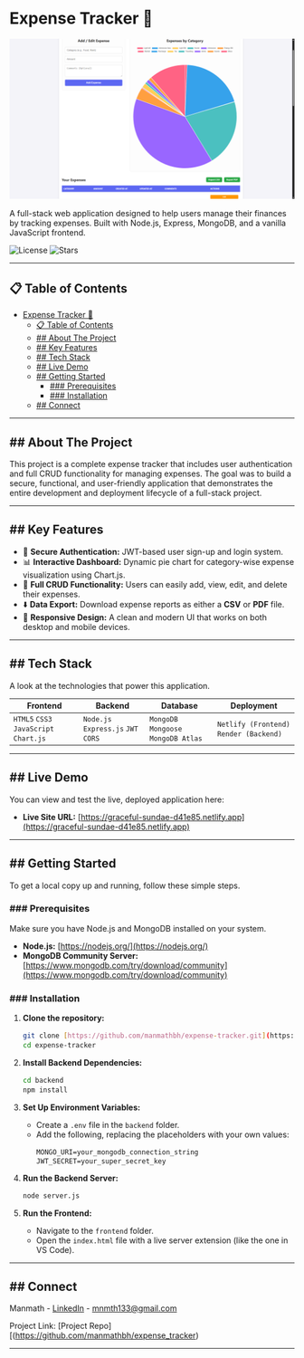 <!-- OM NAMAH SHIVAY -->

# Expense Tracker 💸

<div align="center">

![Project Banner](./assets/uiscreenshot.png)
</div>

A full-stack web application designed to help users manage their finances by tracking expenses. Built with Node.js, Express, MongoDB, and a vanilla JavaScript frontend.

![License](https://img.shields.io/badge/license-MIT-blue.svg)
![Stars](https://img.shields.io/github/stars/manmathbh/expense-tracker?style=social)

---

## 📋 Table of Contents

- [Expense Tracker 💸](#expense-tracker-)
  - [📋 Table of Contents](#-table-of-contents)
  - [## About The Project](#-about-the-project)
  - [## Key Features](#-key-features)
  - [## Tech Stack](#-tech-stack)
  - [## Live Demo](#-live-demo)
  - [## Getting Started](#-getting-started)
    - [### Prerequisites](#-prerequisites)
    - [### Installation](#-installation)
  - [## Connect](#-connect)

---

## ## About The Project

This project is a complete expense tracker that includes user authentication and full CRUD functionality for managing expenses. The goal was to build a secure, functional, and user-friendly application that demonstrates the entire development and deployment lifecycle of a full-stack project.

---

## ## Key Features

-   🔐 **Secure Authentication:** JWT-based user sign-up and login system.
-   📊 **Interactive Dashboard:** Dynamic pie chart for category-wise expense visualization using Chart.js.
-   📝 **Full CRUD Functionality:** Users can easily add, view, edit, and delete their expenses.
-   ⬇️ **Data Export:** Download expense reports as either a **CSV** or **PDF** file.
-   📱 **Responsive Design:** A clean and modern UI that works on both desktop and mobile devices.

---

## ## Tech Stack

A look at the technologies that power this application.

| Frontend                               | Backend                           | Database                           | Deployment                         |
| -------------------------------------- | --------------------------------- | ---------------------------------- | ---------------------------------- |
| `HTML5` `CSS3` `JavaScript` `Chart.js` | `Node.js` `Express.js` `JWT` `CORS` | `MongoDB` `Mongoose` `MongoDB Atlas` | `Netlify (Frontend)` `Render (Backend)` |

---

## ## Live Demo

You can view and test the live, deployed application here:

-   **Live Site URL:** [https://graceful-sundae-d41e85.netlify.app](https://graceful-sundae-d41e85.netlify.app)
---

## ## Getting Started

To get a local copy up and running, follow these simple steps.

### ### Prerequisites

Make sure you have Node.js and MongoDB installed on your system.
* **Node.js:** [https://nodejs.org/](https://nodejs.org/)
* **MongoDB Community Server:** [https://www.mongodb.com/try/download/community](https://www.mongodb.com/try/download/community)

### ### Installation

1.  **Clone the repository:**
    ```sh
    git clone [https://github.com/manmathbh/expense-tracker.git](https://github.com/manmathbh/expense-tracker.git)
    cd expense-tracker
    ```

2.  **Install Backend Dependencies:**
    ```sh
    cd backend
    npm install
    ```

3.  **Set Up Environment Variables:**
    -   Create a `.env` file in the `backend` folder.
    -   Add the following, replacing the placeholders with your own values:
        ```
        MONGO_URI=your_mongodb_connection_string
        JWT_SECRET=your_super_secret_key
        ```

4.  **Run the Backend Server:**
    ```sh
    node server.js
    ```

5.  **Run the Frontend:**
    -   Navigate to the `frontend` folder.
    -   Open the `index.html` file with a live server extension (like the one in VS Code).

---

## ## Connect

Manmath - [LinkedIn](https://www.linkedin.com/in/mnmth/) - mnmth133@gmail.com

Project Link: [Project Repo][(https://github.com/manmathbh/expense_tracker)

---